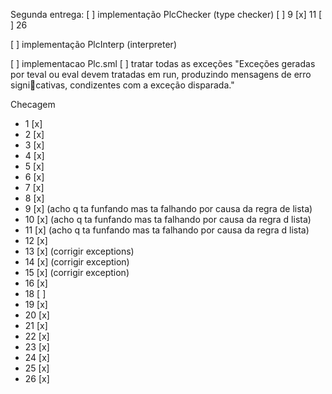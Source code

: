 Segunda entrega:
[ ] implementação PlcChecker (type checker)
[ ] 9
[x] 11
[ ] 26

[ ] implementação PlcInterp (interpreter)

[ ] implementacao Plc.sml
[ ] tratar todas as exceções "Exceções geradas por teval ou eval devem tratadas em run, produzindo mensagens de erro signicativas, condizentes com a exceção disparada."



Checagem
 - 1 [x]
 - 2 [x]
 - 3 [x]
 - 4 [x]
 - 5 [x]
 - 6 [x]
 - 7 [x]
 - 8 [x]
 - 9 [x] (acho q ta funfando mas ta falhando por causa da regra de lista)
 - 10 [x] (acho q ta funfando mas ta falhando por causa da regra d lista)
 - 11 [x] (acho q ta funfando mas ta falhando por causa da regra d lista)
 - 12 [x]
 - 13 [x] (corrigir exceptions)
 - 14 [x] (corrigir exception)
 - 15 [x] (corrigir exception)
 - 16 [x]
 - 18 [ ]
 - 19 [x]
 - 20 [x]
 - 21 [x]
 - 22 [x]
 - 23 [x]
 - 24 [x]
 - 25 [x]
 - 26 [x]
 